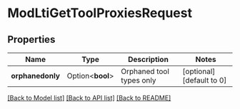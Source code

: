 # ModLtiGetToolProxiesRequest

## Properties

Name | Type | Description | Notes
------------ | ------------- | ------------- | -------------
**orphanedonly** | Option<**bool**> | Orphaned tool types only | [optional][default to 0]

[[Back to Model list]](../README.md#documentation-for-models) [[Back to API list]](../README.md#documentation-for-api-endpoints) [[Back to README]](../README.md)


